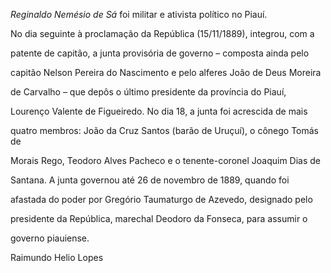 

*Reginaldo Nemésio de Sá* foi militar e ativista político no Piauí.



No dia seguinte à proclamação da República (15/11/1889), integrou, com a

patente de capitão, a junta provisória de governo – composta ainda pelo

capitão Nelson Pereira do Nascimento e pelo alferes João de Deus Moreira

de Carvalho – que depôs o último presidente da província do Piauí,

Lourenço Valente de Figueiredo. No dia 18, a junta foi acrescida de mais

quatro membros: João da Cruz Santos (barão de Uruçuí), o cônego Tomás de

Morais Rego, Teodoro Alves Pacheco e o tenente-coronel Joaquim Dias de

Santana. A junta governou até 26 de novembro de 1889, quando foi

afastada do poder por Gregório Taumaturgo de Azevedo, designado pelo

presidente da República, marechal Deodoro da Fonseca, para assumir o

governo piauiense.



Raimundo Helio Lopes



